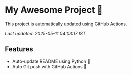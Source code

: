 # My Awesome Project 🚀

This project is automatically updated using GitHub Actions.

_Last updated: 2025-05-11 04:03:17 IST_

## Features
- Auto-update README using Python 🐍
- Auto Git push with GitHub Actions 🤖
